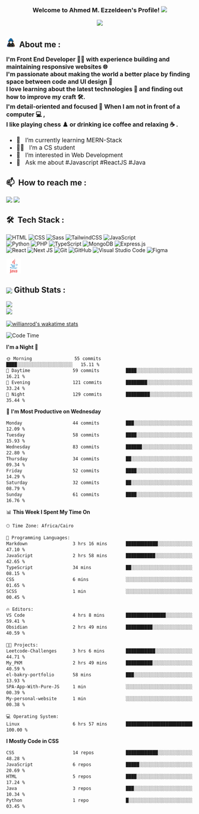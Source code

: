 <h3 align="center">
  Welcome to Ahmed M. Ezzeldeen's Profile!
  <img src="https://media.giphy.com/media/hvRJCLFzcasrR4ia7z/giphy.gif" width="28">
</h3>

<!-- Typing SVG by DenverCoder1 - https://github.com/DenverCoder1/readme-typing-svg -->
<p align="center">
  <a href="https://github.com/DenverCoder1/readme-typing-svg"><img src="https://readme-typing-svg.herokuapp.com/?lines=I'm%20Junior%20Software%20Engineer%20👨‍💻;I'm%20Front-End%20developer;Always%20learning%20new%20things&font=Fira%20Code&center=true&width=440&height=45&color=2196f3&vCenter=true&size=24"></a>
</p>

## <img src ="https://github.com/0xAbdulKhalid/0xAbdulKhalid/raw/main/assets/mdImages/about_me.gif" width=25px> &nbsp;About me :

<p Style="font-size:16px; font-weight:bold; ">
I'm Front End Developer 🧑‍💻 with experience building and maintaining responsive websites 🌐<br>
I'm passionate about making the world a better place by finding space between code and UI design 🎨<br>
I love learning about the latest technologies 🚀 and finding out how to improve my craft 🛠️.<br> I'm detail-oriented and focused 🤏 
When I am not in front of a computer 💻️ ,<br> I like playing chess ♟️ or drinking ice coffee and relaxing ☕️ .
</p>

<ul style="font-size:16px">
<li>🌱 &nbsp; I’m currently learning MERN-Stack</li>
<li>👨‍💻 &nbsp; I’m a CS student</li>
<li>👀 &nbsp; I’m interested in Web Development</li>
<li>💬 &nbsp; Ask me about #Javascript #ReactJS #Java</li>
</ul>

## 📫 &nbsp;How to reach me :

<a href="https://www.linkedin.com/in/ahmed3zzeldeen/" target="_blank"><img src="https://img.shields.io/badge/-Ahmed%20M.%20Ezzeldeen-0077B5?style=for-the-badge&logo=Linkedin&logoColor=white"/></a>
<a href="https://telegram.me/Ahmed3zzeldeen" target="_blank"><img src="https://img.shields.io/badge/-Ahmed%20M.%20Ezzeldeen-0077B5?style=for-the-badge&logo=Telegram&logoColor=white"/></a>

## 🛠 &nbsp;Tech Stack :

![HTML](https://img.shields.io/badge/HTML5-E34F26?style=for-the-badge&logo=html5&logoColor=white) ![CSS](https://img.shields.io/badge/CSS3-1572B6?style=for-the-badge&logo=css3&logoColor=white) ![Sass](https://img.shields.io/badge/Sass-CC6699?style=for-the-badge&logo=sass&logoColor=white) ![TailwindCSS](https://img.shields.io/badge/tailwindcss-%2338B2AC.svg?style=for-the-badge&logo=tailwind-css&logoColor=white) ![JavaScript](https://img.shields.io/badge/JavaScript-323330?style=for-the-badge&logo=javascript&logoColor=F7DF1E) </br> ![Python](https://img.shields.io/badge/Python-FFD43B?style=for-the-badge&logo=python&logoColor=blue) ![PHP](https://img.shields.io/badge/PHP-777BB4?style=for-the-badge&logo=php&logoColor=white) ![TypeScript](https://img.shields.io/badge/typescript-%23007ACC.svg?style=for-the-badge&logo=typescript&logoColor=white) ![MongoDB](https://img.shields.io/badge/MongoDB-%234ea94b.svg?style=for-the-badge&logo=mongodb&logoColor=white) ![Express.js](https://img.shields.io/badge/express.js-%23404d59.svg?style=for-the-badge&logo=express&logoColor=%2361DAFB) </br> ![React](https://img.shields.io/badge/react-%2320232a.svg?style=for-the-badge&logo=react&logoColor=%2361DAFB) ![Next JS](https://img.shields.io/badge/Next-black?style=for-the-badge&logo=next.js&logoColor=white) ![Git](https://img.shields.io/badge/GIT-E44C30?style=for-the-badge&logo=git&logoColor=white) ![GitHub](https://img.shields.io/badge/GitHub-100000?style=for-the-badge&logo=github&logoColor=white) ![Visual Studio Code](https://img.shields.io/badge/VSCode-0078D4?style=for-the-badge&logo=visual%20studio%20code&logoColor=white) ![Figma](https://img.shields.io/badge/figma-%23F24E1E.svg?style=for-the-badge&logo=figma&logoColor=white)&nbsp;

<a href="https://www.java.com" target="_blank"> <img src="https://raw.githubusercontent.com/devicons/devicon/master/icons/java/java-original-wordmark.svg" alt="java" width="40" height="40"/></a>

<!-- ![Figma](https://img.shields.io/badge/figma-05122A.svg?style=for-the-badge&logo=figma&logoColor=white) -->

## <img src = "https://media.giphy.com/media/iY8CRBdQXODJSCERIr/giphy.gif" align="center" width ="30px"> Github Stats :

![](https://github-readme-stats.vercel.app/api?username=Ahmed3zzeldeen&theme=tokyonight&hide_border=false&include_all_commits=false&count_private=false)<br/>
![](https://github-readme-streak-stats.herokuapp.com/?user=Ahmed3zzeldeen&theme=tokyonight&hide_border=false)<br/>

[![willianrod's wakatime stats](https://github-readme-stats.vercel.app/api/wakatime?username=ahmed3zzeldeen&layout=compact)](https://github.com/anuraghazra/github-readme-stats)

<!--START_SECTION:waka-->
![Code Time](http://img.shields.io/badge/Code%20Time-596%20hrs%2050%20mins-blue)

**I'm a Night 🦉** 

```text
🌞 Morning                55 commits          ████░░░░░░░░░░░░░░░░░░░░░   15.11 % 
🌆 Daytime                59 commits          ████░░░░░░░░░░░░░░░░░░░░░   16.21 % 
🌃 Evening                121 commits         ████████░░░░░░░░░░░░░░░░░   33.24 % 
🌙 Night                  129 commits         █████████░░░░░░░░░░░░░░░░   35.44 % 
```
📅 **I'm Most Productive on Wednesday** 

```text
Monday                   44 commits          ███░░░░░░░░░░░░░░░░░░░░░░   12.09 % 
Tuesday                  58 commits          ████░░░░░░░░░░░░░░░░░░░░░   15.93 % 
Wednesday                83 commits          ██████░░░░░░░░░░░░░░░░░░░   22.80 % 
Thursday                 34 commits          ██░░░░░░░░░░░░░░░░░░░░░░░   09.34 % 
Friday                   52 commits          ████░░░░░░░░░░░░░░░░░░░░░   14.29 % 
Saturday                 32 commits          ██░░░░░░░░░░░░░░░░░░░░░░░   08.79 % 
Sunday                   61 commits          ████░░░░░░░░░░░░░░░░░░░░░   16.76 % 
```


📊 **This Week I Spent My Time On** 

```text
🕑︎ Time Zone: Africa/Cairo

💬 Programming Languages: 
Markdown                 3 hrs 16 mins       ████████████░░░░░░░░░░░░░   47.10 % 
JavaScript               2 hrs 58 mins       ███████████░░░░░░░░░░░░░░   42.65 % 
TypeScript               34 mins             ██░░░░░░░░░░░░░░░░░░░░░░░   08.15 % 
CSS                      6 mins              ░░░░░░░░░░░░░░░░░░░░░░░░░   01.65 % 
SCSS                     1 min               ░░░░░░░░░░░░░░░░░░░░░░░░░   00.45 % 

🔥 Editors: 
VS Code                  4 hrs 8 mins        ███████████████░░░░░░░░░░   59.41 % 
Obsidian                 2 hrs 49 mins       ██████████░░░░░░░░░░░░░░░   40.59 % 

🐱‍💻 Projects: 
Leetcode-Challenges      3 hrs 6 mins        ███████████░░░░░░░░░░░░░░   44.71 % 
My_PKM                   2 hrs 49 mins       ██████████░░░░░░░░░░░░░░░   40.59 % 
el-bakry-portfolio       58 mins             ███░░░░░░░░░░░░░░░░░░░░░░   13.93 % 
SPA-App-With-Pure-JS     1 min               ░░░░░░░░░░░░░░░░░░░░░░░░░   00.39 % 
My-personal-website      1 min               ░░░░░░░░░░░░░░░░░░░░░░░░░   00.38 % 

💻 Operating System: 
Linux                    6 hrs 57 mins       █████████████████████████   100.00 % 
```

**I Mostly Code in CSS** 

```text
CSS                      14 repos            ████████████░░░░░░░░░░░░░   48.28 % 
JavaScript               6 repos             █████░░░░░░░░░░░░░░░░░░░░   20.69 % 
HTML                     5 repos             ████░░░░░░░░░░░░░░░░░░░░░   17.24 % 
Java                     3 repos             ███░░░░░░░░░░░░░░░░░░░░░░   10.34 % 
Python                   1 repo              █░░░░░░░░░░░░░░░░░░░░░░░░   03.45 % 
```




<!--END_SECTION:waka-->
